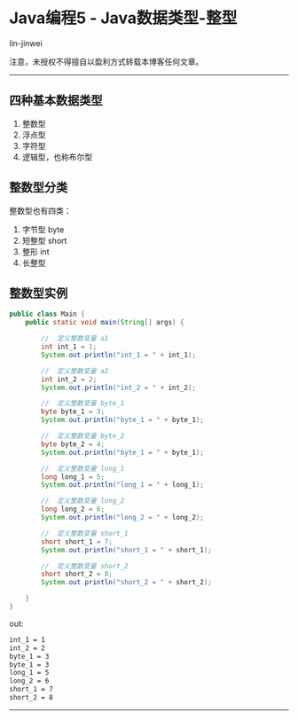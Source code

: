 # Java编程5 - Java数据类型-整型

lin-jinwei

注意，未授权不得擅自以盈利方式转载本博客任何文章。

---

## 四种基本数据类型

1. 整数型
2. 浮点型
3. 字符型
4. 逻辑型，也称布尔型

## 整数型分类

整数型也有四类：

1. 字节型 byte
2. 短整型 short
3. 整形 int
4. 长整型

## 整数型实例

```java
public class Main {
    public static void main(String[] args) {

        //  定义整数变量 a1
        int int_1 = 1;
        System.out.println("int_1 = " + int_1);

        //  定义整数变量 a2
        int int_2 = 2;
        System.out.println("int_2 = " + int_2);

        //  定义整数变量 byte_1
        byte byte_1 = 3;
        System.out.println("byte_1 = " + byte_1);

        //  定义整数变量 byte_2
        byte byte_2 = 4;
        System.out.println("byte_1 = " + byte_1);

        //  定义整数变量 long_1
        long long_1 = 5;
        System.out.println("long_1 = " + long_1);

        //  定义整数变量 long_2
        long long_2 = 6;
        System.out.println("long_2 = " + long_2);

        //  定义整数变量 short_1
        short short_1 = 7;
        System.out.println("short_1 = " + short_1);

        //  定义整数变量 short_2
        short short_2 = 8;
        System.out.println("short_2 = " + short_2);

    }
}
```

out:

```cmd
int_1 = 1
int_2 = 2
byte_1 = 3
byte_1 = 3
long_1 = 5
long_2 = 6
short_1 = 7
short_2 = 8
```

---

# 
